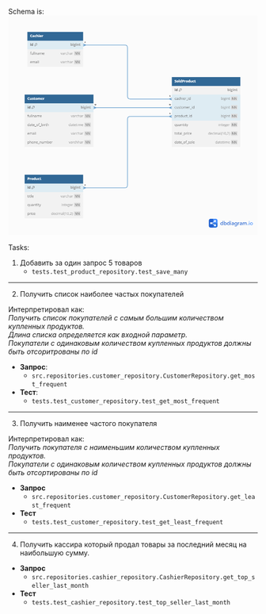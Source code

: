 Schema is:
![](./schema.png)

Tasks:

1. Добавить за один запрос 5 товаров
    - `tests.test_product_repository.test_save_many`

---

2. Получить список наиболее частых покупателей

Интерпретировал как:  
_Получить список покупателей с самым большим количеством купленных продуктов._  
_Длина списка определяется как входной параметр._  
_Покупатели с одинаковым количеством купленных продуктов должны быть отсоритрованы по
id_

- **Запрос**:
    - `src.repositories.customer_repository.CustomerRepository.get_most_frequent`
- **Тест**:
    - `tests.test_customer_repository.test_get_most_frequent`

---

3. Получить наименее частого покупателя

Интерпретировал как:  
_Получить покупателя с наименьшим количеством купленных продуктов._  
_Покупатели с одинаковым количеством купленных продуктов должны быть отсортированы по
id_

- **Запрос**
    - `src.repositories.customer_repository.CustomerRepository.get_least_frequent`
- **Тест**
    - `tests.test_customer_repository.test_get_least_frequent`

---

4. Получить кассира который продал товары за последний месяц на наибольшую сумму.

- **Запрос**
    - `src.repositories.cashier_repository.CashierRepository.get_top_seller_last_month`
- **Тест**
    - `tests.test_cashier_repository.test_top_seller_last_month`